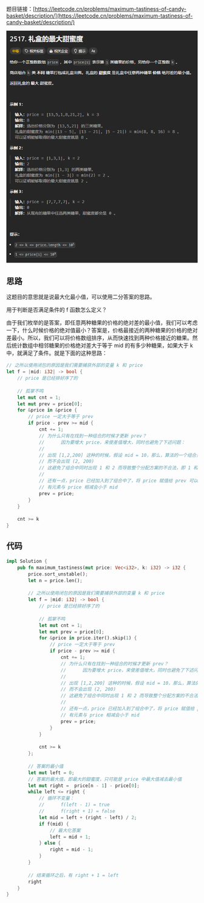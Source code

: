 题目链接：[https://leetcode.cn/problems/maximum-tastiness-of-candy-basket/description/](https://leetcode.cn/problems/maximum-tastiness-of-candy-basket/description/)

![](../../../../../images/2024/1732515032511-239c83a8-eedf-4c24-ad49-a8495cd5cd39.png)

## 思路
这题目的意思就是说最大化最小值，可以使用二分答案的思路。

用于判断是否满足条件的 f 函数怎么定义？

由于我们枚举的是答案，即任意两种糖果的价格的绝对差的最小值，我们可以考虑一下，什么时候价格的绝对值最小？答案是，价格最接近的两种糖果的价格的绝对差最小。所以，我们可以将价格数组排序，从而快速找到两种价格接近的糖果。然后统计数组中相邻糖果的价格绝对差大于等于 mid 的有多少种糖果，如果大于 k 中，就满足了条件。就是下面的这种思路：

```rust
// 之所以使用闭包的原因是我们需要捕获外部的变量 k 和 price
let f = |mid: i32| -> bool {
    // price 是已经排好序了的

    // 孤掌不鸣
    let mut cnt = 1;
    let mut prev = price[0];
    for &price in &price {
        // price 一定大于等于 prev
        if price - prev >= mid {
            cnt += 1;
            // 为什么只有在找到一种组合的时候才更新 prev？
            // 		因为要增大 price，来使差值增大，同时也避免了下述问题：
            //
            // 出现 [1,2,200] 这种的时候，假设 mid = 10，那么，算法的一个组合只会是 (1, 200)
            // 而不会出现 (2, 200)
            // 这避免了组合中同时出现 1 和 2 而导致整个分配方案的不合法，即 1 和 2 是互斥的
            //
            // 还有一点，price 已经加入到了组合中了，将 price 赋值给 prev 可以避免后续组合中
            // 有元素与 price 相减会小于 mid
            prev = price;
        }  
    }

    cnt >= k
}
```

## 代码
```rust
impl Solution {
    pub fn maximum_tastiness(mut price: Vec<i32>, k: i32) -> i32 {
        price.sort_unstable();
        let n = price.len();

        // 之所以使用闭包的原因是我们需要捕获外部的变量 k 和 price
        let f = |mid: i32| -> bool {
            // price 是已经排好序了的

            // 孤掌不鸣
            let mut cnt = 1;
            let mut prev = price[0];
            for &price in price.iter().skip(1) {
                // price 一定大于等于 prev
                if price - prev >= mid {
                    cnt += 1;
                    // 为什么只有在找到一种组合的时候才更新 prev？
                    // 		因为要增大 price，来使差值增大，同时也避免了下述问题：
                    //
                    // 出现 [1,2,200] 这种的时候，假设 mid = 10，那么，算法的一个组合只会是 (1, 200)
                    // 而不会出现 (2, 200)
                    // 这避免了组合中同时出现 1 和 2 而导致整个分配方案的不合法，即 1 和 2 是互斥的
                    //
                    // 还有一点，price 已经加入到了组合中了，将 price 赋值给 prev 可以避免后续组合中
                    // 有元素与 price 相减会小于 mid
                    prev = price;
                }  
            }

            cnt >= k
        };

        // 答案的最小值
        let mut left = 0;
        // 答案的最大值，即最大的甜蜜度，只可能是 price 中最大值减去最小值
        let mut right =  price[n - 1] - price[0];
        while left <= right {
            // 循环不变量：
            //      f(left - 1) = true
            //      f(right + 1) = false
            let mid = left + (right - left) / 2;
            if f(mid) {
                // 最大化答案
                left = mid + 1;
            } else {
                right = mid - 1;
            }
        }

        // 结束循环之后，有 right + 1 = left
        right
    }
}
```

